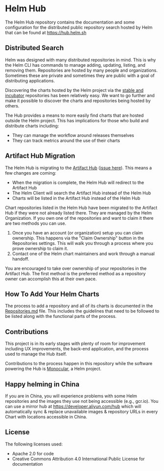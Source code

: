 # Helm Hub

The Helm Hub repository contains the documentation and some configuration for the
distributed public repository search hosted by Helm that can be found at https://hub.helm.sh

## Distributed Search

Helm was designed with many distributed repositories in mind. This is why the Helm
CLI has commands to manage adding, updating, listing, and removing them. Repositories
are hosted by many people and organizations. Sometimes these are private and sometimes
they are public with a goal of distributing applications.

Discovering the charts hosted by the Helm project via the [stable and incubator](https://github.com/helm/charts)
repositories has been relatively easy. We want to go further and make it possible
to discover the charts and repositories being hosted by others.

The Hub provides a means to more easily find charts that are hosted outside the Helm
project. This has implications for those who build and distribute charts including:

- They can manage the workflow around releases themselves
- They can track metrics around the use of their charts

## Artifact Hub Migration

The Helm Hub is migrating to the [Artifact Hub](https://artifacthub.io/) ([issue here](https://github.com/helm/hub/issues/439)). This means a few changes are coming:

- When the migration is complete, the Helm Hub will redirect to the Artifact Hub
- The Helm Client will search the Artifact Hub instead of the Helm Hub
- Charts will be listed in the Artifact Hub instead of the Helm Hub

Chart repositories listed in the Helm Hub have been migrated to the Artifact Hub
if they were not already listed there. They are managed by the Helm Organization.
If you own one of the repositories and want to claim it there are two methods
you can use.

1. Once you have an account (or organization) setup you can claim ownership. This
   happens via the "Claim Ownership" button in the Repositories settings. This
   will walk you through a process where you prove ownership to claim it.
2. Contact one of the Helm chart maintainers and work through a manual handoff.

You are encouraged to take over ownership of your repositories in the Artifact Hub.
The first method is the preferred method as a repository owner can accomplish this
at their own pace.

## How To Add Your Helm Charts

The process to add a repository and all of its charts is documented in the
[Repositories.md](Repositories.md) file. This includes the guidelines that need
to be followed to be listed along with the functional parts of the process.

## Contributions

This project is in its early stages with plenty of room for improvement including
UX improvements, the back-end application, and the process used to manage the
Hub itself.

Contributions to the process happen in this repository while the software powering
the Hub is [Monocular](https://github.com/helm/monocular), a Helm project.

## Happy helming in China

 If you are in China, you will experience problems with some Helm repositories and the images they use not being accessible (e.g., gcr.io). You can use a mirror hub at https://developer.aliyun.com/hub which will automatically sync & replace unavailable images & repository URLs in every Chart with locations accessible in China.

## License

The following licenses used:

- Apache 2.0 for code
- Creative Commons Attribution 4.0 International Public License for documentation
